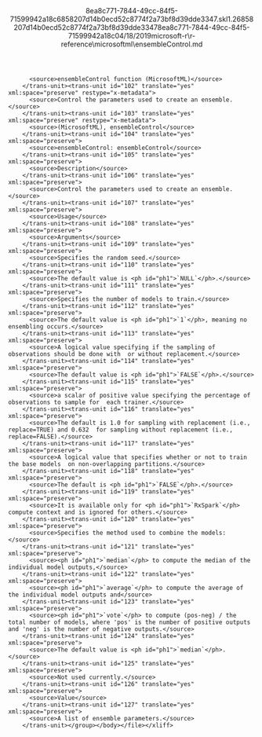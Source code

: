 <?xml version="1.0"?><xliff version="1.2" xmlns="urn:oasis:names:tc:xliff:document:1.2" xmlns:xsi="http://www.w3.org/2001/XMLSchema-instance" xsi:schemaLocation="urn:oasis:names:tc:xliff:document:1.2 xliff-core-1.2-transitional.xsd"><file datatype="xml" original="ensembleControl.md" source-language="en-US" target-language="en-US"><header><tool tool-id="mdxliff" tool-name="mdxliff" tool-version="1.0-d1654b2" tool-company="Microsoft" /><xliffext:skl_file_name xmlns:xliffext="urn:microsoft:content:schema:xliffextensions">8ea8c771-7844-49cc-84f5-71599942a18c6858207d14b0ecd52c8774f2a73bf8d39dde3347.skl</xliffext:skl_file_name><xliffext:version xmlns:xliffext="urn:microsoft:content:schema:xliffextensions">1.2</xliffext:version><xliffext:ms.openlocfilehash xmlns:xliffext="urn:microsoft:content:schema:xliffextensions">6858207d14b0ecd52c8774f2a73bf8d39dde3347</xliffext:ms.openlocfilehash><xliffext:ms.sourcegitcommit xmlns:xliffext="urn:microsoft:content:schema:xliffextensions">8ea8c771-7844-49cc-84f5-71599942a18c</xliffext:ms.sourcegitcommit><xliffext:ms.lasthandoff xmlns:xliffext="urn:microsoft:content:schema:xliffextensions">04/18/2019</xliffext:ms.lasthandoff><xliffext:ms.openlocfilepath xmlns:xliffext="urn:microsoft:content:schema:xliffextensions">microsoft-r\r-reference\microsoftml\ensembleControl.md</xliffext:ms.openlocfilepath></header><body><group id="content" extype="content"><trans-unit id="101" translate="yes" xml:space="preserve" restype="x-metadata">
          <source>ensembleControl function (MicrosoftML)</source>
        </trans-unit><trans-unit id="102" translate="yes" xml:space="preserve" restype="x-metadata">
          <source>Control the parameters used to create an ensemble.</source>
        </trans-unit><trans-unit id="103" translate="yes" xml:space="preserve" restype="x-metadata">
          <source>(MicrosoftML), ensembleControl</source>
        </trans-unit><trans-unit id="104" translate="yes" xml:space="preserve">
          <source>ensembleControl: ensembleControl</source>
        </trans-unit><trans-unit id="105" translate="yes" xml:space="preserve">
          <source>Description</source>
        </trans-unit><trans-unit id="106" translate="yes" xml:space="preserve">
          <source>Control the parameters used to create an ensemble.</source>
        </trans-unit><trans-unit id="107" translate="yes" xml:space="preserve">
          <source>Usage</source>
        </trans-unit><trans-unit id="108" translate="yes" xml:space="preserve">
          <source>Arguments</source>
        </trans-unit><trans-unit id="109" translate="yes" xml:space="preserve">
          <source>Specifies the random seed.</source>
        </trans-unit><trans-unit id="110" translate="yes" xml:space="preserve">
          <source>The default value is <ph id="ph1">`NULL`</ph>.</source>
        </trans-unit><trans-unit id="111" translate="yes" xml:space="preserve">
          <source>Specifies the number of models to train.</source>
        </trans-unit><trans-unit id="112" translate="yes" xml:space="preserve">
          <source>The default value is <ph id="ph1">`1`</ph>, meaning no ensembling occurs.</source>
        </trans-unit><trans-unit id="113" translate="yes" xml:space="preserve">
          <source>A logical value specifying if the sampling of observations should be done with  or without replacement.</source>
        </trans-unit><trans-unit id="114" translate="yes" xml:space="preserve">
          <source>The default value is <ph id="ph1">`FALSE`</ph>.</source>
        </trans-unit><trans-unit id="115" translate="yes" xml:space="preserve">
          <source>a scalar of positive value specifying the percentage of observations to sample for  each trainer.</source>
        </trans-unit><trans-unit id="116" translate="yes" xml:space="preserve">
          <source>The default is 1.0 for sampling with replacement (i.e., replace=TRUE) and 0.632  for sampling without replacement (i.e., replace=FALSE).</source>
        </trans-unit><trans-unit id="117" translate="yes" xml:space="preserve">
          <source>A logical value that specifies whether or not to train the base models  on non-overlapping partitions.</source>
        </trans-unit><trans-unit id="118" translate="yes" xml:space="preserve">
          <source>The default is <ph id="ph1">`FALSE`</ph>.</source>
        </trans-unit><trans-unit id="119" translate="yes" xml:space="preserve">
          <source>It is available only for <ph id="ph1">`RxSpark`</ph> compute context and is ignored for others.</source>
        </trans-unit><trans-unit id="120" translate="yes" xml:space="preserve">
          <source>Specifies the method used to combine the models:</source>
        </trans-unit><trans-unit id="121" translate="yes" xml:space="preserve">
          <source><ph id="ph1">`median`</ph> to compute the median of the individual model outputs,</source>
        </trans-unit><trans-unit id="122" translate="yes" xml:space="preserve">
          <source><ph id="ph1">`average`</ph> to compute the average of the individual model outputs and</source>
        </trans-unit><trans-unit id="123" translate="yes" xml:space="preserve">
          <source><ph id="ph1">`vote`</ph> to compute (pos-neg) / the total number of models, where 'pos' is the number of positive outputs  and 'neg' is the number of negative outputs.</source>
        </trans-unit><trans-unit id="124" translate="yes" xml:space="preserve">
          <source>The default value is <ph id="ph1">`median`</ph>.</source>
        </trans-unit><trans-unit id="125" translate="yes" xml:space="preserve">
          <source>Not used currently.</source>
        </trans-unit><trans-unit id="126" translate="yes" xml:space="preserve">
          <source>Value</source>
        </trans-unit><trans-unit id="127" translate="yes" xml:space="preserve">
          <source>A list of ensemble parameters.</source>
        </trans-unit></group></body></file></xliff>